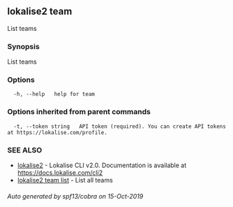 ## lokalise2 team

List teams

### Synopsis

List teams

### Options

```
  -h, --help   help for team
```

### Options inherited from parent commands

```
  -t, --token string   API token (required). You can create API tokens at https://lokalise.com/profile.
```

### SEE ALSO

* [lokalise2](lokalise2.md)	 - Lokalise CLI v2.0. Documentation is available at https://docs.lokalise.com/cli2
* [lokalise2 team list](lokalise2_team_list.md)	 - List all teams

###### Auto generated by spf13/cobra on 15-Oct-2019
